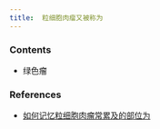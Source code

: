 ```yaml
---
title:  粒细胞肉瘤又被称为
--- 
```


### Contents
- 绿色瘤

### References
- [如何记忆粒细胞肉瘤常累及的部位为](/如何记忆粒细胞肉瘤常累及的部位为)
